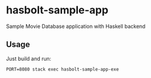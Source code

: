# hasbolt-sample-app
Sample Movie Database application with Haskell backend

Usage
-----

Just build and run:
```
PORT=8080 stack exec hasbolt-sample-app-exe
```
